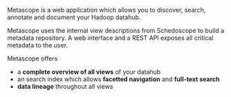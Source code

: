 Metascope is a web application which allows you to discover, search, annotate and document your Hadoop datahub.

Metascope uses the internal view descriptions from Schedoscope to build a metadata repository. A web interface and a REST API exposes all critical metadata to the user.

Metascope offers
* a **complete overview of all views** of your datahub
* an search index which allows **facetted navigation** and **full-text search**
* **data lineage** throughout all views
 